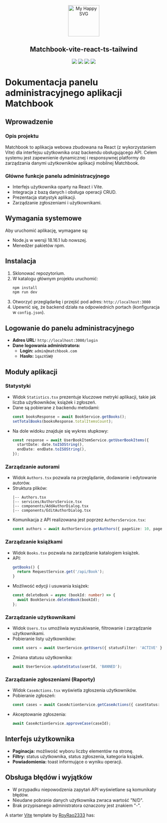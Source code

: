 <div align="center"><img src = "https://user-images.githubusercontent.com/31413093/197097625-5b3bd3cf-2bd6-4a3a-8059-a1fe9f28100b.svg" height="100px" alt="My Happy SVG"/></div>

<h2 align="center">Matchbook-vite-react-ts-tailwind</h2>

<div align="center">
<a href="https://reactjs.org/"><image src="https://img.shields.io/static/v1?label=React&message=^18&style=for-the-badge&labelColor=FFFFFF&logo=react&color=61DAFB"/></a> <a href="https://www.typescriptlang.org/"><image src="https://img.shields.io/static/v1?label=TypeScript&message=^5&style=for-the-badge&labelColor=FFFFFF&logo=typescript&color=3178C6"/></a> <a href="https://www.typescriptlang.org/"><image src="https://img.shields.io/static/v1?label=Tailwind%20CSS&message=^3&style=for-the-badge&labelColor=FFFFFF&logo=tailwindcss&color=06B6D4"/></a> <a href="https://cn.vitejs.dev/"><image src="https://img.shields.io/static/v1?label=Vite&message=^4&style=for-the-badge&labelColor=FFFFFF&logo=vite&color=646CFF"/></a>
</div>

# Dokumentacja panelu administracyjnego aplikacji Matchbook

## Wprowadzenie

### Opis projektu
Matchbook to aplikacja webowa zbudowana na React (z wykorzystaniem Vite) dla interfejsu użytkownika oraz backendu obsługującego API. Celem systemu jest zapewnienie dynamicznej i responsywnej platformy do zarządzania danymi użytkowników aplikacji mobilnej Matchbook.

### Główne funkcje panelu administracyjnego
- Interfejs użytkownika oparty na React i Vite.
- Integracja z bazą danych i obsługa operacji CRUD.
- Prezentacja statystyk aplikacji.
- Zarządzanie zgłoszeniami i użytkownikami.

## Wymagania systemowe
Aby uruchomić aplikację, wymagane są:
- Node.js w wersji 18.16.1 lub nowszej.
- Menedżer pakietów npm.

## Instalacja
1. Sklonować repozytorium.
2. W katalogu głównym projektu uruchomić:
   ```sh
   npm install
   npm run dev
   ```
3. Otworzyć przeglądarkę i przejść pod adres: `http://localhost:3000`
4. Upewnić się, że backend działa na odpowiednich portach (konfiguracja w `config.json`).

## Logowanie do panelu administracyjnego
- **Adres URL:** `http://localhost:3000/login`
- **Dane logowania administratora:**
  - **Login:** `admin@matchbook.com`
  - **Hasło:** `1qazXSW@`

## Moduły aplikacji

### Statystyki
- Widok `Statistics.tsx` prezentuje kluczowe metryki aplikacji, takie jak liczba użytkowników, książek i zgłoszeń.
- Dane są pobierane z backendu metodami:
  ```typescript
  const booksResponse = await BookService.getBooks();
  setTotalBooks(booksResponse.totalItemsCount);
  ```
- Na dole widoku znajduje się wykres słupkowy:
  ```typescript
  const response = await UserBookItemService.getUserBookItems({
    startDate: date.toISOString(),
    endDate: endDate.toISOString(),
  });
  ```

### Zarządzanie autorami
- Widok `Authors.tsx` pozwala na przeglądanie, dodawanie i edytowanie autorów.
- Struktura plików:
  ```
  |-- Authors.tsx
  |-- services/AuthorsService.tsx
  |-- components/AddAuthorDialog.tsx
  |-- components/EditAuthorDialog.tsx
  ```
- Komunikacja z API realizowana jest poprzez `AuthorsService.tsx`:
  ```typescript
  const authors = await AuthorService.getAuthors({ pageSize: 10, pageNumber: 1 });
  ```

### Zarządzanie książkami
- Widok `Books.tsx` pozwala na zarządzanie katalogiem książek.
- API:
  ```typescript
  getBooks() {
    return RequestService.get('/api/Book');
  }
  ```
- Możliwość edycji i usuwania książek:
  ```typescript
  const deleteBook = async (bookId: number) => {
    await BookService.deleteBook(bookId);
  };
  ```

### Zarządzanie użytkownikami
- Widok `Users.tsx` umożliwia wyszukiwanie, filtrowanie i zarządzanie użytkownikami.
- Pobieranie listy użytkowników:
  ```typescript
  const users = await UserService.getUsers({ statusFilter: 'ACTIVE' });
  ```
- Zmiana statusu użytkownika:
  ```typescript
  await UserService.updateStatus(userId, 'BANNED');
  ```

### Zarządzanie zgłoszeniami (Raporty)
- Widok `CaseActions.tsx` wyświetla zgłoszenia użytkowników.
- Pobieranie zgłoszeń:
  ```typescript
  const cases = await CaseActionService.getCaseActions({ caseStatus: 'OPEN' });
  ```
- Akceptowanie zgłoszenia:
  ```typescript
  await CaseActionService.approveCase(caseId);
  ```

## Interfejs użytkownika
- **Paginacja:** możliwość wyboru liczby elementów na stronę.
- **Filtry:** status użytkownika, status zgłoszenia, kategoria książek.
- **Powiadomienia:** toast informujące o wyniku operacji.

## Obsługa błędów i wyjątków
- W przypadku niepowodzenia zapytań API wyświetlane są komunikaty błędów.
- Nieudane pobranie danych użytkownika zwraca wartość "N/D".
- Brak przypisanego administratora oznaczony jest znakiem "-".

A starter [Vite](https://vitejs.dev/) template by [RoyRao2333](https://github.com/RoyRao2333/template-vite-react-ts-tailwind) has:
